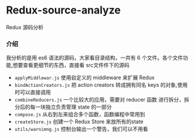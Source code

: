 # Redux-source-analyze
Redux 源码分析

### 介绍
我分析的是用 es6 语法的源码，大家看目录结构，一共有 6 个文件。各个文件功能,想要查看更细节的东西，直接看 src文件件下的源码

* `applyMiddlewar.js`  使用自定义的 middleware 来扩展 Redux
* `bindActionCreators.js` 把 action creators 转成拥有同名 keys 的对象,使用时可以直接调用
*  `combineReducers.js`  一个比较大的应用，需要对 reducer 函数 进行拆分，拆分后的每一块独立负责管理 state 的一部分
*  `compose.js` 从右到左来组合多个函数，函数编程中常用到
*  `createStore.js` 创建一个 Redux Store 来放所有的state
* `utils/warnimng.js`  控制台输出一个警告，我们可以不用看
